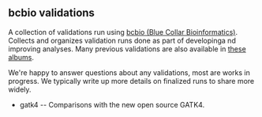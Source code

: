 ## bcbio validations

A collection of validations run using [bcbio (Blue Collar Bioinformatics)](
http://bcb.io/). Collects and organizes validation runs done as part of
developinga nd improving analyses. Many previous validations are also available
in [these albums](https://chapmanb.imgur.com/).

We're happy to answer questions about any validations, most are works in
progress. We typically write up more details on finalized runs to share more
widely.

- gatk4 -- Comparisons with the new open source GATK4.
